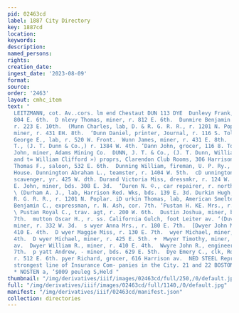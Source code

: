 ```yaml
---
pid: 02463cd
label: 1887 City Directory
key: 1887cd
location: 
keywords: 
description: 
named_persons: 
rights: 
creation_date: 
ingest_date: '2023-08-09'
format: 
source: 
order: '2463'
layout: cmhc_item
text: "                                                                                  BHARLES
  LEITZMANN, cot. Av..cors. lm end Chestaut DUN 113 DYE  Dunlevy Frank, miner, bds.
  804 E. 6th.  D nlevy Thomas, miner, r. 812 E. 6th.  Dunmire Benjamin F., carpenter,
  r. 223 E. 10th.  (Munn Charles, lab, D. & R. G. R. R., r. 1201 N. Poplar. Dunn Charles,
  miner, r. 431 EH. 8th.  ‘Dunn Daniel, printer, Journal, r. 116 S. Toledo av.  Munn
  George E., lab, r. 520 W. Front.  Wunn James, miner, r. 431 E. 8th.  Dunn James
  T., (J. T. Dunn & Co.,) r. 1384 W. 4th. ‘Dann John, grocer, 116 8. Toledo av.  Dunn
  John, miner, Adams Mining Co.  DUNN, J. T. & Co., (J. T. Dunn, William 8. Sexton
  and t= William Clifford ») proprs, Clarendon Club Rooms, 306 Harrison av.  Dunn
  Thomas F., saloon, 532 E. 6th.  Dunning William, fireman, U. P. Ry., bds. Cadillac
  House. Dunnington Abraham L., teamster, r. 1404 W. 5th.  cD unnington Orville R.,
  scavenger, yr. 425 W. dth. Durand Victoria Miss, dressmkr, r. 124 W. Chestnut. Dure
  E. John, miner, bds. 308 E. 3d.  ‘Duren N. ©., car repairer, r. north end Hazel.
  \ (Durham A. J., lab, Harrison Red. Wks, bds. 139 E. 3d. Durkin Hugh, lab., D. &
  R. G. R. R., r. 1201 N. Poplar. iD urkin Thomas, lab, American Smelter.  Durley
  Benjamin C., expressman, r. N. Ash, cor. 7th. ‘Pustan H. KE. Mrs., r. 200 W. 6th.
  \ Pustan Royal C., trav. agt, r. 200 W. 6th.  Dustin Joshua, miner, bds. 231 E.
  7th.  mutton Oscar H., r. ss. California Gulch, foot Leiter av. ‘(Duvall James P.,
  miner, r. 332 W. 3d.  s wyer Anna Mrs., r. 180 E. 7th.  [Dwyer John M., miner, r.
  410 E. 4th.  D wyer Maggie Miss, r. 130 E. 7th.  wyer Michael, miner, bds. 428 E.
  4th.  D wyer Michael, miner, r. 425 E. 5th. +  Mwyer Timothy, miner, r. 119 S. Toledo
  av.  Dwyer William R., miner, r. 410 E. 4th.  Wwyre John R., engineer, r. 203 E.
  7th.  p yatt Andrew, - miner, bds. 629 E. 5th.  Dye Emery C., clk, Roberts & Polkinghorn,
  r. 512 E. 6th. pyer Richard, grocer, 616 Harrison av.  NED STEEL Represents the
  strongest line of Insurance Com- panies in the City. 21 and 22 BOSTON BLOCK.  uHHING
  * NOSTEN a, ‘$009 peuleg S,Held "
thumbnail: "/img/derivatives/iiif/images/02463cd/full/250,/0/default.jpg"
full: "/img/derivatives/iiif/images/02463cd/full/1140,/0/default.jpg"
manifest: "/img/derivatives/iiif/02463cd/manifest.json"
collection: directories
---
```

